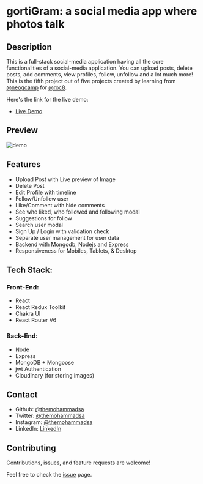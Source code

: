 
# gortiGram: a social media app where photos talk

## Description 
This is a full-stack social-media application having all the core functionalities of a social-media application. You can upload posts, delete posts, add comments, view profiles, follow, unfollow and a lot much more! 
This is the fifth project out of five projects created by learning from [@neogcamp](https://neog.camp/) for [@roc8](https://www.roc8.careers/).

Here's the link for the live demo:
- [Live Demo](https://gortigram.netlify.app/)

## Preview 

![demo](/demo.gif)

## Features

- Upload Post with Live preview of Image
- Delete Post
- Edit Profile with timeline 
- Follow/Unfollow user 
- Like/Comment with hide comments
- See who liked, who followed and following modal
- Suggestions for follow
- Search user modal
- Sign Up / Login with validation check
- Separate user management for user data
- Backend with Mongodb, Nodejs and Express
- Responsiveness for Mobiles, Tablets, & Desktop

## Tech Stack:
### Front-End:

- React 
- React Redux Toolkit
- Chakra UI
- React Router V6

### Back-End:

- Node
- Express
- MongoDB + Mongoose
- jwt Authentication 
- Cloudinary (for storing images)

## Contact

- Github: [@themohammadsa](https://github.com/themohammadsa)
- Twitter: [@themohammadsa](https://twitter.com/themohammadsa)
- Instagram: [@themohammadsa](https://www.instagram.com/themohammadsa/)
- LinkedIn: [LinkedIn](https://www.linkedin.com/in/themohammadsa/)

## Contributing

Contributions, issues, and feature requests are welcome!   

Feel free to check the [issue](https://github.com/themohammadsa/gortiGram/issues/2) page.

